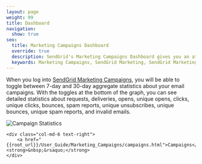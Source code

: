 ```yaml
---
layout: page
weight: 99
title: Dashboard
navigation:
  show: true
seo:
  title: Marketing Campaigns Dashboard
  override: true
  description: SendGrid's Marketing Campaigns Dashboard gives you an at-a-glance overview of your Marketing Email Campaigns information.
  keywords: Marketing Campaigns, SendGrid Marketing, SendGrid Marketing Campaigns
---
```


When you log into <a href="{{site.marketing_campaigns_url}}/overview">SendGrid Marketing Campaigns</a>, you will be able to toggle between 7-day and 30-day aggregate statistics about your email campaigns. With the toggles at the bottom of the graph, you can see detailed statistics about requests, deliveries, opens, unique opens, clicks, unique clicks, bounces, spam reports, unique unsubscribes, unique bounces, unique spam reports, and invalid emails.

![]({{root_url}}/images/stats_2.png "Campaign Statistics")

<div class="row">
    <div class="col-md-6 text-left">
    </div>

    <div class="col-md-6 text-right">
        <a href="{{root_url}}/User_Guide/Marketing_Campaigns/campaigns.html">Campaigns</a><strong>&nbsp;&rsaquo;</strong>
    </div>
</div>
